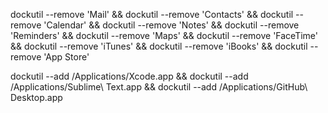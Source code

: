 dockutil --remove 'Mail' &&
dockutil --remove 'Contacts' &&
dockutil --remove 'Calendar' &&
dockutil --remove 'Notes' &&
dockutil --remove 'Reminders' &&
dockutil --remove 'Maps' &&
dockutil --remove 'FaceTime' &&
dockutil --remove 'iTunes' &&
dockutil --remove 'iBooks' &&
dockutil --remove 'App Store'

dockutil --add /Applications/Xcode.app &&
dockutil --add /Applications/Sublime\ Text.app &&
dockutil --add /Applications/GitHub\ Desktop.app
